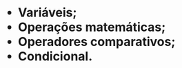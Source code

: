 
<h1 💡 O que será abordado nesse desafio: <h1/>

- Variáveis;
- Operações matemáticas;
- Operadores comparativos;
- Condicional.

